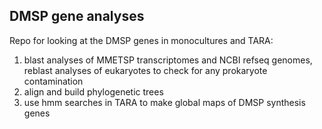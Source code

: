## DMSP gene analyses

Repo for looking at the DMSP genes in monocultures and TARA:
1. blast analyses of MMETSP transcriptomes and NCBI refseq genomes, reblast analyses of eukaryotes to check for any prokaryote contamination
2. align and build phylogenetic trees
3. use hmm searches in TARA to make global maps of DMSP synthesis genes